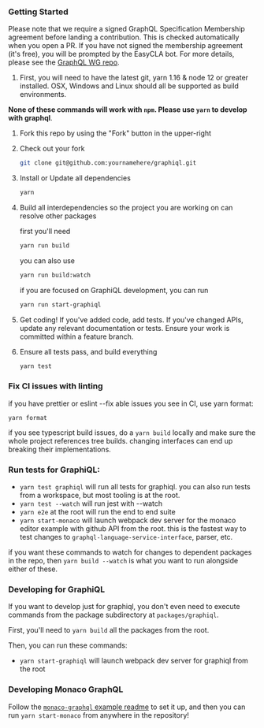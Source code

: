 ### Getting Started

Please note that we require a signed GraphQL Specification Membership agreement before landing a contribution. This is checked automatically when you open a PR. If you have not signed the membership agreement (it's free), you will be prompted by the EasyCLA bot. For more details, please see the [GraphQL WG repo](https://github.com/graphql/graphql-wg/tree/main/membership).

1. First, you will need to have the latest git, yarn 1.16 & node 12 or greater installed. OSX, Windows and Linux should all be supported as build environments.

**None of these commands will work with `npm`. Please use `yarn` to develop with graphql**.

1. Fork this repo by using the "Fork" button in the upper-right

2. Check out your fork

   ```sh
   git clone git@github.com:yournamehere/graphiql.git
   ```

3. Install or Update all dependencies

   ```sh
   yarn
   ```

4. Build all interdependencies so the project you are working on can resolve other packages

   first you'll need

   ```sh
   yarn run build
   ```

   you can also use

   ```sh
   yarn run build:watch
   ```

   if you are focused on GraphiQL development, you can run

   ```sh
   yarn run start-graphiql
   ```

5. Get coding! If you've added code, add tests. If you've changed APIs, update
   any relevant documentation or tests. Ensure your work is committed within a
   feature branch.

6. Ensure all tests pass, and build everything

   ```sh
   yarn test
   ```

### Fix CI issues with linting

if you have prettier or eslint --fix able issues you see in CI, use yarn format:

`yarn format`

if you see typescript build issues, do a `yarn build` locally and make sure the whole project references tree builds. changing interfaces can end up breaking their implementations.

### Run tests for GraphiQL:

- `yarn test graphiql` will run all tests for graphiql. you can also run tests from a workspace, but most tooling is at the root.
- `yarn test --watch` will run jest with --watch
- `yarn e2e` at the root will run the end to end suite
- `yarn start-monaco` will launch webpack dev server for the monaco editor example with github API from the root. this is the fastest way to test changes to `graphql-language-service-interface`, parser, etc.

if you want these commands to watch for changes to dependent packages in the repo, then `yarn build --watch` is what you want to run alongside either of these.

### Developing for GraphiQL

If you want to develop just for graphiql, you don't even need to execute commands from the package subdirectory at `packages/graphiql`.

First, you'll need to `yarn build` all the packages from the root.

Then, you can run these commands:

- `yarn start-graphiql` will launch webpack dev server for graphiql from the root

### Developing Monaco GraphQL

Follow the [`monaco-graphql` example readme](examples/monaco-graphql-webpack-example/README.md) to set it up, and then you can run `yarn start-monaco` from anywhere in the repository!
